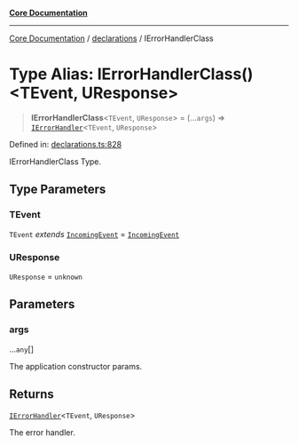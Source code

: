 [**Core Documentation**](../../README.md)

***

[Core Documentation](../../README.md) / [declarations](../README.md) / IErrorHandlerClass

# Type Alias: IErrorHandlerClass()\<TEvent, UResponse\>

> **IErrorHandlerClass**\<`TEvent`, `UResponse`\> = (...`args`) => [`IErrorHandler`](../interfaces/IErrorHandler.md)\<`TEvent`, `UResponse`\>

Defined in: [declarations.ts:828](https://github.com/stonemjs/core/blob/65c9e07f9d264b07f6e4091fcc29046b5ca8ea45/src/declarations.ts#L828)

IErrorHandlerClass Type.

## Type Parameters

### TEvent

`TEvent` *extends* [`IncomingEvent`](../../events/IncomingEvent/classes/IncomingEvent.md) = [`IncomingEvent`](../../events/IncomingEvent/classes/IncomingEvent.md)

### UResponse

`UResponse` = `unknown`

## Parameters

### args

...`any`[]

The application constructor params.

## Returns

[`IErrorHandler`](../interfaces/IErrorHandler.md)\<`TEvent`, `UResponse`\>

The error handler.
